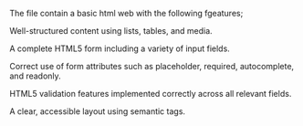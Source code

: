 The file contain a basic html web with the following fgeatures;

Well-structured content using lists, tables, and media.

A complete HTML5 form including a variety of input fields.

Correct use of form attributes such as placeholder, required, autocomplete, and readonly.

HTML5 validation features implemented correctly across all relevant fields.

A clear, accessible layout using semantic tags.
